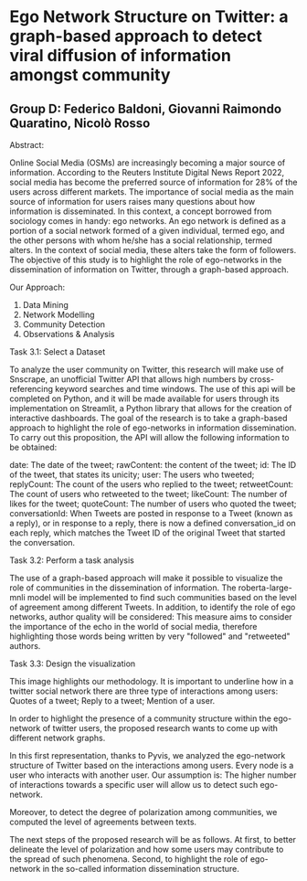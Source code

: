 # Ego Network Structure on Twitter: a graph-based approach to detect viral diffusion of information amongst community

## Group D: Federico Baldoni, Giovanni Raimondo Quaratino, Nicolò Rosso

Abstract: 

Online Social Media (OSMs) are increasingly becoming a major source of information. According  to the Reuters Institute Digital News Report 2022, social media has become the preferred source of information for 28% of the users across different markets. 
The importance of social media as the main source of information for users raises many questions about how information is disseminated. In this context, a concept borrowed from sociology comes in handy: ego networks. An ego network is defined as a portion of a social network formed of a given individual, termed ego, and the other persons with whom he/she has a social relationship, termed alters. In the context of social media, these alters take the form of followers. The objective of this study is to highlight the role of ego-networks in the dissemination of information on Twitter, through a graph-based approach.

Our Approach: 

1. Data Mining
2. Network Modelling
3. Community Detection
4. Observations & Analysis

Task 3.1: Select a Dataset 

To analyze the user community on Twitter, this research will make use of Snscrape, an unofficial Twitter API that allows high numbers by cross-referencing keyword searches and time windows. The use of this api will be completed on Python, and it will be made available for users through its implementation on Streamlit, a Python library that allows for the creation of interactive dashboards. The goal of the research is to take a graph-based approach to highlight the role of ego-networks in information dissemination. To carry out this proposition, the API will allow the following information to be obtained: 

date: The date of the tweet; 
rawContent: the content of the tweet; 
id: The ID of the tweet, that states its unicity; 
user: The users who tweeted; 
replyCount: The count of the users who replied to the tweet; 
retweetCount: The count of users who retweeted to the tweet; 
likeCount: The number of likes for the tweet; 
quoteCount: The number of users who quoted the tweet; 
conversationId: When Tweets are posted in response to a Tweet (known as a reply), or in response to a reply, there is now a defined conversation_id on each reply, which matches the Tweet ID of the original Tweet that started the conversation. 


Task 3.2: Perform a task analysis

The use of a graph-based approach will make it possible to visualize the role of communities in the dissemination of information. The roberta-large-mnli model will be implemented to find such communities based on the level of agreement among different Tweets. In addition, to identify the role of ego networks, author quality will be considered: This measure aims to consider the importance of the echo in the world of social media, therefore highlighting those words being written by very "followed" and "retweeted" authors. 

Task 3.3: Design the visualization

This image highlights our methodology. It is important to underline how in a twitter social network there are three type of interactions among users:
Quotes of a tweet;
Reply to a tweet; 
Mention of a user. 


In order to highlight the presence of a community structure within the ego-network of twitter 
users, the proposed research wants to come up with different network graphs. 

In this first representation, thanks to Pyvis, we analyzed the ego-network structure of Twitter based on the interactions among users. Every node is a user who interacts with another user. Our assumption is: The higher number of interactions towards a specific user will allow us to detect such ego-network. 

Moreover, to detect the degree of polarization among communities, we computed the level of agreements between texts.

The next steps of the proposed research will be as follows. At first, to better delineate the level of polarization and how some users may contribute to the spread of such phenomena. Second, to highlight the role of ego-network in the so-called information dissemination structure. 
